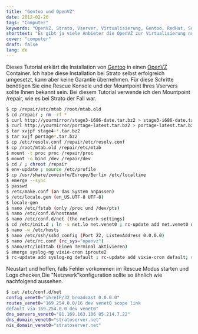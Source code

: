 ```yaml
---
title: "Gentoo und OpenVZ"
date: 2012-02-26
tags: "Computer"
keywords: "OpenVZ, Strato, Vserver, Virtualisierung, Gentoo, RedHat, Suse, Debian"
shorttext: "Es gibt ja viele Anbieter die OpenVZ zur Virtualisierung nutzen. Bietet der Anbieter noch eine Rettungskonsole, könnte man Gentoo nutzen."
cover: "computer"
draft: false
lang: de
---
```



Dieses Tutorial erklärt die Installation von [Gentoo](http://gentoo.org "Gentoo Gnu/Linux") in einen [OpenVZ](http://openvz.org "OpenVZ") Container. Ich habe diese Installation bei Strato selbst erfolgreich umgesetzt, kann aber keine Garantie übernehmen. Für diese Schritte benötigen Sie eine Rescue Konsole und der Mountpoint Ihres Vservers sollte Ihnen bekannt sein. Bei diesem Tutorial verwende ich den Mountpoint /repair, wie es bei Strato der Fall war.

~~~ bash
$ cp /repair/etc/mtab /root/mtab.old
$ cd /repair ; rm -rf *
$ curl http://yourmirror/stage3-i686-date.tar.bz2 > stage3-i686-date.tar.bz2
$ curl http://yourmirror/portage-latest.tar.bz2 > portage-latest.tar.bz2
$ tar xvjpf stage4-*.tar.bz2
$ tar xvjf portage*.tar.bz2
$ cp /etc/resolv.conf /repair/etc/resolv.conf
$ cp /root/mtab.old /repair/etc/mtab
$ mount -t proc proc /repair/proc
$ mount -o bind /dev /repair/dev
$ cd / ; chroot /repair
$ env-update ; source /etc/profile
$ cp /usr/share/zoneinfo/Europe/Berlin /etc/localtime
$ emerge --sync
$ passwd
$ /etc/make.conf (an das System anpassen)
$ /etc/locale.gen (en_US.UTF-8 UTF-8)
$ locale-gen
$ nano /etc/fstab (only /proc und /dev/pts)
$ nano /etc/conf.d/hostname
$ nano /etc/conf.d/net (the network settings)
$ cd /etc/init.d ; ln -s net.lo net.venet0 ; rc-update add net.venet0 default
$ nano -w /etc/hosts
$ nano /etc/ssh/sshd_config (Port 22, ListenAddress 0.0.0.0)
$ nano /etc/rc.conf (rc_sys="openvz")
$ nano/etc/inittab (Einen Terminal aktivieren)
$ emerge syslog-ng vixie-cron iproute2
$ rc-update add syslog-ng default ; rc-update add vixie-cron default; rc-update add sshd default
~~~

Neustart und hoffen, falls Fehler vorkommen im Rescue Modus starten und Logs checken,Die "Netzwerk"konfiguration sollte so ähnlich wie nachfolgend aussehen.

~~~ bash
$ cat /etc/conf.d/net
config_venet0="ihreIP/32 broadcast 0.0.0.0"
routes_venet0="169.254.0.0/16 dev venet0 scope link
default via 169.254.0.0 dev venet0"
dns_servers_venet0="81.169.163.106 85.214.7.22"
dns_domain_venet0="stratoserver.net"
nis_domain_venet0="stratoserver.net"
~~~
